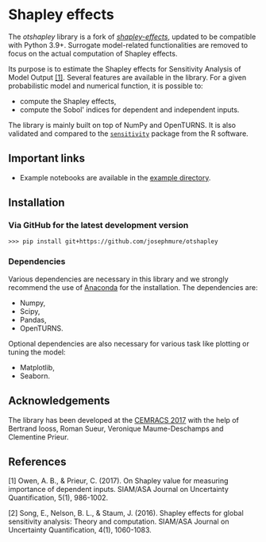 # Shapley effects

The *otshapley* library is a fork of [*shapley-effects*](https://gitlab.com/CEMRACS17/shapley-effects), updated to be compatible with Python 3.9+.
Surrogate model-related functionalities are removed to focus on the actual computation of Shapley effects.

Its purpose is to estimate the Shapley effects for Sensitivity Analysis of Model Output [[1]](http://epubs.siam.org/doi/pdf/10.1137/16M1097717).
Several features are available in the library. For a given probabilistic model and numerical function, it is possible to:

- compute the Shapley effects,
- compute the Sobol' indices for dependent and independent inputs.

The library is mainly built on top of NumPy and OpenTURNS. It is also validated and compared to the [`sensitivity`](https://github.com/cran/sensitivity/) package from the R software. 

## Important links

- Example notebooks are available in the [example directory](https://github.com/josephmure/otshapley/tree/master/examples).

## Installation


### Via GitHub for the latest development version

```
>>> pip install git+https://github.com/josephmure/otshapley
```

### Dependencies

Various dependencies are necessary in this library and we strongly recommend the use of [Anaconda](https://anaconda.org/) for the installation. The dependencies are:

- Numpy,
- Scipy,
- Pandas,
- OpenTURNS.

Optional dependencies are also necessary for various task like plotting or tuning the model:

- Matplotlib,
- Seaborn.


## Acknowledgements

The library has been developed at the [CEMRACS 2017](http://smai.emath.fr/cemracs/cemracs17/) with the help of Bertrand Iooss, Roman Sueur, Veronique Maume-Deschamps and Clementine Prieur.

## References

[1] Owen, A. B., & Prieur, C. (2017). On Shapley value for measuring importance of dependent inputs. SIAM/ASA Journal on Uncertainty Quantification, 5(1), 986-1002.

[2] Song, E., Nelson, B. L., & Staum, J. (2016). Shapley effects for global sensitivity analysis: Theory and computation. SIAM/ASA Journal on Uncertainty Quantification, 4(1), 1060-1083.
